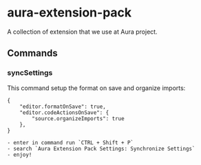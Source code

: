 # aura-extension-pack

A collection of extension that we use at Aura project.

## Commands

### syncSettings

This command setup the format on save and organize imports:

```
{
    "editor.formatOnSave": true,
    "editor.codeActionsOnSave": {
        "source.organizeImports": true
    },
}
```
    - enter in command run `CTRL + Shift + P`
    - search `Aura Extension Pack Settings: Synchronize Settings`
    - enjoy!